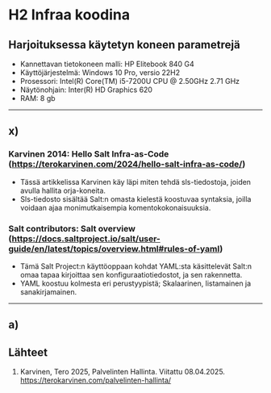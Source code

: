 # H2 Infraa koodina

## Harjoituksessa käytetyn koneen parametrejä

- Kannettavan tietokoneen malli: HP Elitebook 840 G4
- Käyttöjärjestelmä: Windows 10 Pro, versio 22H2
- Prosessori: Intel(R) Core(TM) i5-7200U CPU @ 2.50GHz 2.71 GHz
- Näytönohjain: Inter(R) HD Graphics 620
- RAM: 8 gb

------------------------------------------------------------------------

## x) 

### Karvinen 2014: Hello Salt Infra-as-Code (https://terokarvinen.com/2024/hello-salt-infra-as-code/)

- Tässä artikkelissa Karvinen käy läpi miten tehdä sls-tiedostoja, joiden avulla hallita orja-koneita.
- Sls-tiedosto sisältää Salt:n omasta kielestä koostuvaa syntaksia, joilla voidaan ajaa monimutkaisempia komentokokonaisuuksia.

### Salt contributors: Salt overview (https://docs.saltproject.io/salt/user-guide/en/latest/topics/overview.html#rules-of-yaml)

- Tämä Salt Project:n käyttöoppaan kohdat YAML:sta käsittelevät Salt:n omaa tapaa kirjoittaa sen konfiguraatiotiedostot, ja sen rakennetta.
- YAML koostuu kolmesta eri perustyypistä; Skalaarinen, listamainen ja sanakirjamainen.

--------------------------------------------------------------------------

## a)





## Lähteet

1. Karvinen, Tero 2025, Palvelinten Hallinta. Viitattu 08.04.2025. https://terokarvinen.com/palvelinten-hallinta/

